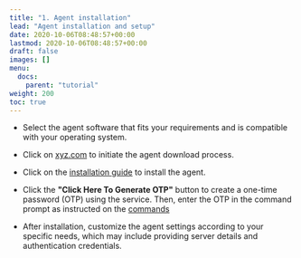 ```yaml
---
title: "1. Agent installation"
lead: "Agent installation and setup"
date: 2020-10-06T08:48:57+00:00
lastmod: 2020-10-06T08:48:57+00:00
draft: false
images: []
menu:
  docs:
    parent: "tutorial"
weight: 200
toc: true
---
```


- Select the agent software that fits your requirements and is compatible with your operating system.

- Click on [<u>xyz.com</u>](http://xyz.com) to initiate the agent download process.

- Click on the [installation guide](http://localhost:1313/docs/tutorial/agentsetup/) to install the agent.

- Click the **"Click Here To Generate OTP"** button to create a one-time password (OTP) using the service. Then, enter the OTP in the command prompt as instructed on the [commands](http://localhost:1313/docs/overview/commands/)

- After installation, customize the agent settings according to your specific needs, which may include providing server details and authentication credentials.